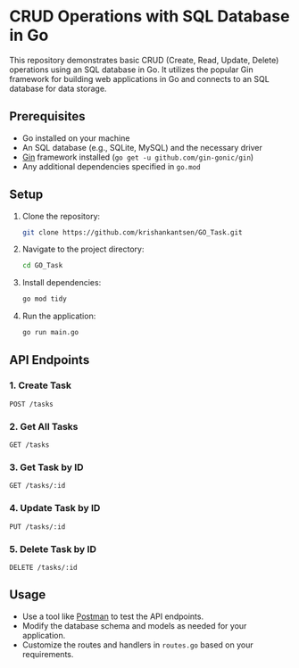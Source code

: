 # CRUD Operations with SQL Database in Go

This repository demonstrates basic CRUD (Create, Read, Update, Delete) operations using an SQL database in Go. It utilizes the popular Gin framework for building web applications in Go and connects to an SQL database for data storage.

## Prerequisites

- Go installed on your machine
- An SQL database (e.g., SQLite, MySQL) and the necessary driver
- [Gin](https://github.com/gin-gonic/gin) framework installed (`go get -u github.com/gin-gonic/gin`)
- Any additional dependencies specified in `go.mod`

## Setup

1. Clone the repository:
   ```bash
   git clone https://github.com/krishankantsen/GO_Task.git
   ```

2. Navigate to the project directory:
   ```bash
   cd GO_Task
   ```

3. Install dependencies:
   ```bash
   go mod tidy
   ```

4. Run the application:
   ```bash
   go run main.go
   ```

## API Endpoints

### 1. Create Task
   ```http
   POST /tasks
   ```

### 2. Get All Tasks
   ```http
   GET /tasks
   ```

### 3. Get Task by ID
   ```http
   GET /tasks/:id
   ```

### 4. Update Task by ID
   ```http
   PUT /tasks/:id
   ```

### 5. Delete Task by ID
   ```http
   DELETE /tasks/:id
   ```

## Usage

- Use a tool like [Postman](https://www.postman.com/) to test the API endpoints.
- Modify the database schema and models as needed for your application.
- Customize the routes and handlers in `routes.go` based on your requirements.
